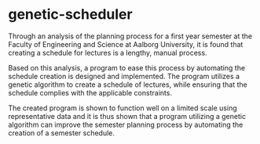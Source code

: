 # genetic-scheduler
Through an analysis of the planning process for a first year semester at the Faculty of Engineering and Science at Aalborg University, it is found that creating a schedule for lectures is a lengthy, manual process. 

Based on this analysis, a program to ease this process by automating the schedule creation is designed and implemented. The program utilizes a genetic algorithm to create a schedule of lectures, while ensuring that the schedule complies with the applicable constraints. 

The created program is shown to function well on a limited scale using representative data and it is thus shown that a program utilizing a genetic algorithm can improve the semester planning process by automating the creation of a semester schedule. 
